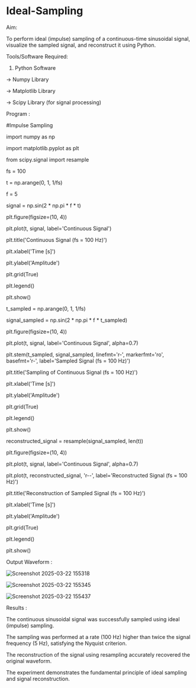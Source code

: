 # Ideal-Sampling
Aim:

To perform ideal (impulse) sampling of a continuous-time sinusoidal signal, visualize the sampled signal, and reconstruct it using Python.

Tools/Software Required:

1. Python Software

-> Numpy Library

-> Matplotlib Library

-> Scipy Library (for signal processing)

Program :

#Impulse Sampling

import numpy as np

import matplotlib.pyplot as plt

from scipy.signal import resample

fs = 100

t = np.arange(0, 1, 1/fs) 

f = 5

signal = np.sin(2 * np.pi * f * t)

plt.figure(figsize=(10, 4))

plt.plot(t, signal, label='Continuous Signal')

plt.title('Continuous Signal (fs = 100 Hz)')

plt.xlabel('Time [s]')

plt.ylabel('Amplitude')

plt.grid(True)

plt.legend()

plt.show()

t_sampled = np.arange(0, 1, 1/fs)

signal_sampled = np.sin(2 * np.pi * f * t_sampled)

plt.figure(figsize=(10, 4))

plt.plot(t, signal, label='Continuous Signal', alpha=0.7)

plt.stem(t_sampled, signal_sampled, linefmt='r-', markerfmt='ro', basefmt='r-', label='Sampled Signal (fs = 100 Hz)')

plt.title('Sampling of Continuous Signal (fs = 100 Hz)')

plt.xlabel('Time [s]')

plt.ylabel('Amplitude')

plt.grid(True)

plt.legend()

plt.show()

reconstructed_signal = resample(signal_sampled, len(t))

plt.figure(figsize=(10, 4))

plt.plot(t, signal, label='Continuous Signal', alpha=0.7)

plt.plot(t, reconstructed_signal, 'r--', label='Reconstructed Signal (fs = 100 Hz)')

plt.title('Reconstruction of Sampled Signal (fs = 100 Hz)')

plt.xlabel('Time [s]')

plt.ylabel('Amplitude')

plt.grid(True)

plt.legend()

plt.show()



Output Waveform : 

![Screenshot 2025-03-22 155318](https://github.com/user-attachments/assets/442e4910-09f2-4f8a-92cb-1967fe470e19) 

![Screenshot 2025-03-22 155345](https://github.com/user-attachments/assets/d8783a8d-906c-46d9-8bff-72e6dbd420c8) 

![Screenshot 2025-03-22 155437](https://github.com/user-attachments/assets/21ed6514-a25d-4479-9b5d-b3e433ba5d68)

Results :

The continuous sinusoidal signal was successfully sampled using ideal (impulse) sampling.

The sampling was performed at a rate (100 Hz) higher than twice the signal frequency (5 Hz), satisfying the Nyquist criterion.

The reconstruction of the signal using resampling accurately recovered the original waveform.

The experiment demonstrates the fundamental principle of ideal sampling and signal reconstruction.
